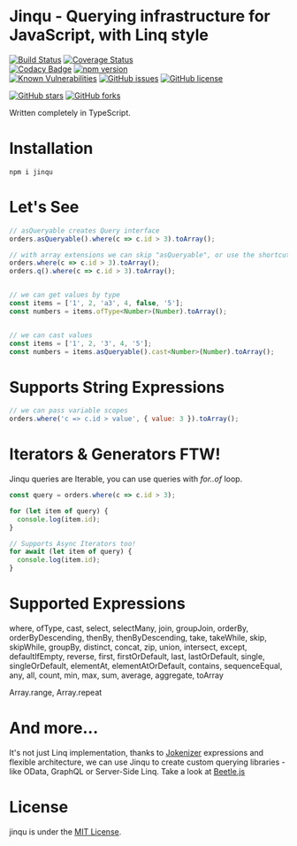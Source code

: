 # Jinqu - Querying infrastructure for JavaScript, with Linq style

[![Build Status](https://travis-ci.org/jin-qu/jinqu.svg?branch=master)](https://travis-ci.org/jin-qu/jinqu)
[![Coverage Status](https://coveralls.io/repos/github/jin-qu/jinqu/badge.svg?branch=master)](https://coveralls.io/github/jin-qu/jinqu?branch=master)	
[![Codacy Badge](https://api.codacy.com/project/badge/Grade/a66f3a091f0f41839817bc6194b73f4f)](https://app.codacy.com/app/umutozel/jinqu?utm_source=github.com&utm_medium=referral&utm_content=jin-qu/jinqu&utm_campaign=Badge_Grade_Dashboard)
[![npm version](https://badge.fury.io/js/jinqu.svg)](https://badge.fury.io/js/jinqu)	
<a href="https://snyk.io/test/npm/jinqu"><img src="https://snyk.io/test/npm/jinqu/badge.svg" alt="Known Vulnerabilities" data-canonical-src="https://snyk.io/test/npm/jinqu" style="max-width:100%;"></a>
[![GitHub issues](https://img.shields.io/github/issues/jin-qu/jinqu.svg)](https://github.com/jin-qu/jinqu/issues)
[![GitHub license](https://img.shields.io/badge/license-MIT-blue.svg)](https://raw.githubusercontent.com/jin-qu/jinqu/master/LICENSE)

[![GitHub stars](https://img.shields.io/github/stars/jin-qu/jinqu.svg?style=social&label=Star)](https://github.com/jin-qu/jinqu)
[![GitHub forks](https://img.shields.io/github/forks/jin-qu/jinqu.svg?style=social&label=Fork)](https://github.com/jin-qu/jinqu)

Written completely in TypeScript.

# Installation
```
npm i jinqu
```

# Let's See

```JavaScript
// asQueryable creates Query interface
orders.asQueryable().where(c => c.id > 3).toArray();

// with array extensions we can skip "asQueryable", or use the shortcut method "q"
orders.where(c => c.id > 3).toArray();
orders.q().where(c => c.id > 3).toArray();


// we can get values by type
const items = ['1', 2, 'a3', 4, false, '5'];
const numbers = items.ofType<Number>(Number).toArray();


// we can cast values
const items = ['1', 2, '3', 4, '5'];
const numbers = items.asQueryable().cast<Number>(Number).toArray();
```

# Supports String Expressions
```JavaScript
// we can pass variable scopes
orders.where('c => c.id > value', { value: 3 }).toArray();
```

# Iterators & Generators FTW!
Jinqu queries are Iterable, you can use queries with *for..of* loop.

```JavaScript
const query = orders.where(c => c.id > 3);

for (let item of query) {
  console.log(item.id);
}

// Supports Async Iterators too!
for await (let item of query) {
  console.log(item.id);
}

```

# Supported Expressions
where, ofType, cast, select, selectMany, join, groupJoin, orderBy, orderByDescending, thenBy, thenByDescending, take, takeWhile, skip, skipWhile, groupBy, distinct, concat, zip, union, intersect, except, defaultIfEmpty, reverse, first, firstOrDefault, last, lastOrDefault, single, singleOrDefault, elementAt, elementAtOrDefault, contains, sequenceEqual, any, all, count, min, max, sum, average, aggregate, toArray

Array.range, Array.repeat

# And more...
It's not just Linq implementation, thanks to [Jokenizer](https://github.com/umutozel/jokenizer) expressions and flexible architecture, we can use Jinqu to create custom querying libraries - like OData, GraphQL or Server-Side Linq. Take a look at [Beetle.js](https://github.com/Beetlejs/beetle.js)


# License
jinqu is under the [MIT License](LICENSE).
